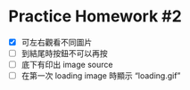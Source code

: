 # Practice Homework #2

- [x] 可左右觀看不同圖片
- [ ] 到結尾時按鈕不可以再按
- [ ] 底下有印出 image source
- [ ] 在第⼀次 loading image 時顯⽰ “loading.gif”